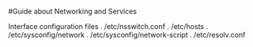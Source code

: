 #Guide about Networking and Services

Interface configuration files
	. /etc/nsswitch.conf
	. /etc/hosts
	. /etc/sysconfig/network
	. /etc/sysconfig/network-script
	. /etc/resolv.conf

